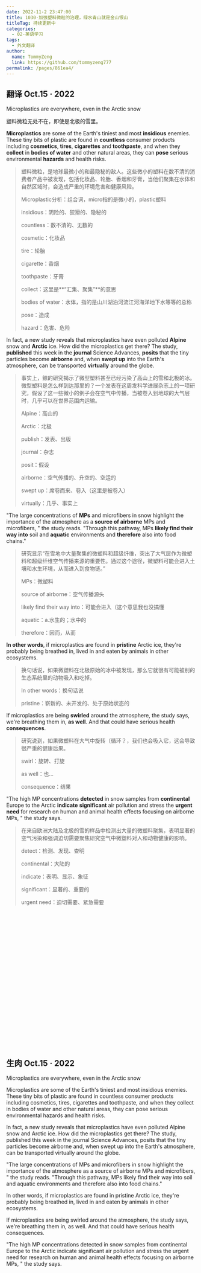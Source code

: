 ```yaml
---
date: 2022-11-2 23:47:00
title: 1030-加强塑料微粒的治理，绿水青山就是金山银山
titleTag: 持续更新中
categories: 
  - 02-英语学习
tags: 
  - 外文翻译
author: 
  name: TommyZeng
  link: https://github.com/tommyzeng777
permalink: /pages/861ea4/
---
```


## 翻译 Oct.15 · 2022



Microplastics are everywhere, even in the Arctic snow

塑料微粒无处不在，即使是北极的雪里。

**Microplastics** are some of the Earth's tiniest and most **insidious** enemies. These tiny bits of plastic are found in **countless** consumer products including **cosmetics**, **tires**, **cigarettes** and **toothpaste**, and when they **collect** in **bodies of water** and other natural areas, they can **pose** serious environmental **hazards** and health risks.<!-- more -->

> 塑料微粒，是地球最微小的和最隐秘的敌人。这些微小的塑料在数不清的消费者产品中被发现，包括化妆品、轮胎、香烟和牙膏，当他们聚集在水体和自然区域时，会造成严重的环境危害和健康风险。
>
> Microplastic分析：组合词，micro指的是微小的，plastic塑料
>
> insidious：阴险的、狡猾的、隐秘的
>
> countless：数不清的、无数的
>
> cosmetic：化妆品
>
> tire：轮胎
>
> cigarette：香烟
>
> toothpaste：牙膏
>
> collect：这里是**“汇集、聚集”**的意思
>
> bodies of water：水体，指的是山川湖泊河流江河海洋地下水等等的总称
>
> pose：造成
>
> hazard：危害、危险

In fact, a new study reveals that microplastics have even polluted **Alpine** snow and **Arctic** ice. How did the microplastics get there? The study, **published** this week in the **journal** Science Advances, **posits** that the tiny particles become **airborne** and, when **swept up** into the Earth's atmosphere, can be transported **virtually** around the globe.

> 事实上，鲸的研究揭示了微型塑料甚至已经污染了高山上的雪和北极的冰。微型塑料是怎么样到达那里的？一个发表在这周发科学进展杂志上的一项研究，假设了这一些微小的例子会在空气中传播，当被卷入到地球的大气层时，几乎可以在世界范围内运输。
>
> Alpine：高山的
>
> Arctic：北极
>
> publish：发表、出版
>
> journal：杂志
>
> posit：假设
>
> airborne：空气传播的、升空的、空运的
>
> swept up：席卷而来、卷入（这里是被卷入）
>
> virtually：几乎、事实上

"The large concentrations of **MPs** and microfibers in snow highlight the importance of the atmosphere as a **source of airborne** MPs and microfibers, " the study reads. "Through this pathway, MPs **likely find their way into** soil and **aquatic** environments and **therefore** also into food chains."

> 研究显示“在雪地中大量聚集的微塑料和超级纤维，突出了大气层作为微塑料和超级纤维空气传播来源的重要性。通过这个途径，微塑料可能会进入土壤和水生环境，从而进入到食物链。”
>
> MPs：微塑料
>
> source of airborne：空气传播源头
>
> likely find their way into：可能会进入（这个意思我也没搞懂
>
> aquatic：a.水生的；水中的
>
> therefore：因而，从而

**In other words**, if microplastics are found in **pristine** Arctic ice, they're probably being breathed in, lived in and eaten by animals in other ecosystems.

> 换句话说，如果微塑料在北极原始的冰中被发现，那么它就很有可能被别的生态系统里的动物吸入和吃掉。
>
> In other words：换句话说
>
> pristine：崭新的、未开发的、处于原始状态的

If microplastics are being **swirled** around the atmosphere, the study says, we're breathing them in, **as well**. And that could have serious health **consequences**.

> 研究说到，如果微塑料在大气中旋转（循环？，我们也会吸入它，这会导致很严重的健康后果。
>
> swirl：旋转、打旋
>
> as well：也…
>
> consequence：结果

"The high MP concentrations **detected** in snow samples from **continental** Europe to the Arctic **indicate** **significant** air pollution and stress the **urgent need** for research on human and animal health effects focusing on airborne MPs, " the study says.

> 在来自欧洲大陆及北极的雪的样品中检测出大量的微塑料聚集，表明显著的空气污染和强调迫切需要聚焦研究空气中微塑料对人和动物健康的影响。
>
> detect：检测、发现、查明
>
> continental：大陆的
>
> indicate：表明、显示、象征
>
> significant：显著的、重要的
>
> urgent need：迫切需要、紧急需要

<br><br><br><br><br><br><br><br><br><br><br><br><br><br><br><br><br><br><br><br><br>

## 生肉 Oct.15 · 2022

Microplastics are everywhere, even in the Arctic snow

Microplastics are some of the Earth's tiniest and most insidious enemies. These tiny bits of plastic are found in countless consumer products including cosmetics, tires, cigarettes and toothpaste, and when they collect in bodies of water and other natural areas, they can pose serious environmental hazards and health risks.

In fact, a new study reveals that microplastics have even polluted Alpine snow and Arctic ice. How did the microplastics get there? The study, published this week in the journal Science Advances, posits that the tiny particles become airborne and, when swept up into the Earth's atmosphere, can be transported virtually around the globe.

"The large concentrations of MPs and microfibers in snow highlight the importance of the atmosphere as a source of airborne MPs and microfibers, " the study reads. "Through this pathway, MPs likely find their way into soil and aquatic environments and therefore also into food chains."

In other words, if microplastics are found in pristine Arctic ice, they're probably being breathed in, lived in and eaten by animals in other ecosystems.

If microplastics are being swirled around the atmosphere, the study says, we're breathing them in, as well. And that could have serious health consequences.

"The high MP concentrations detected in snow samples from continental Europe to the Arctic indicate significant air pollution and stress the urgent need for research on human and animal health effects focusing on airborne MPs, " the study says.

